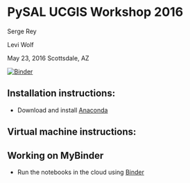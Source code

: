 PySAL UCGIS Workshop 2016
==========================
Serge Rey

Levi Wolf

May 23, 2016
Scottsdale, AZ 

[![Binder](http://mybinder.org/badge.svg)](http://mybinder.org/repo/ljwolf/ucgis_workshop_2016)

Installation instructions:
--------------------------

- Download and install [Anaconda](https://www.continuum.io/downloads) 

Virtual machine instructions:
--------------------------------

Working on MyBinder
---------------------

- Run the notebooks in the cloud using [Binder](http://mybinder.org/repo/ljwolf/ucgis_workshop_2016)
